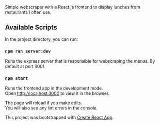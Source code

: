 Simple webscraper with a React.js frontend to display lunches from restaurants I often use.

## Available Scripts

In the project directory, you can run:

### `npm run server:dev`

Runs the express server that is responsible for webscraping the menus. By default at port 3001.

### `npm start`

Runs the frontend app in the development mode.<br>
Open [http://localhost:3000](http://localhost:3000) to view it in the browser.

The page will reload if you make edits.<br>
You will also see any lint errors in the console.


This project was bootstrapped with [Create React App](https://github.com/facebook/create-react-app).
